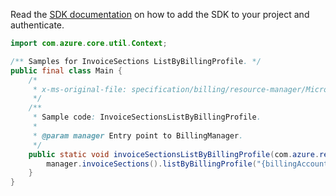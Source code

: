 Read the [SDK documentation](https://github.com/Azure/azure-sdk-for-java/blob/azure-resourcemanager-billing_1.0.0-beta.2/sdk/billing/azure-resourcemanager-billing/README.md) on how to add the SDK to your project and authenticate.

```java
import com.azure.core.util.Context;

/** Samples for InvoiceSections ListByBillingProfile. */
public final class Main {
    /*
     * x-ms-original-file: specification/billing/resource-manager/Microsoft.Billing/stable/2020-05-01/examples/InvoiceSectionsListByBillingProfile.json
     */
    /**
     * Sample code: InvoiceSectionsListByBillingProfile.
     *
     * @param manager Entry point to BillingManager.
     */
    public static void invoiceSectionsListByBillingProfile(com.azure.resourcemanager.billing.BillingManager manager) {
        manager.invoiceSections().listByBillingProfile("{billingAccountName}", "{billingProfileName}", Context.NONE);
    }
}
```

